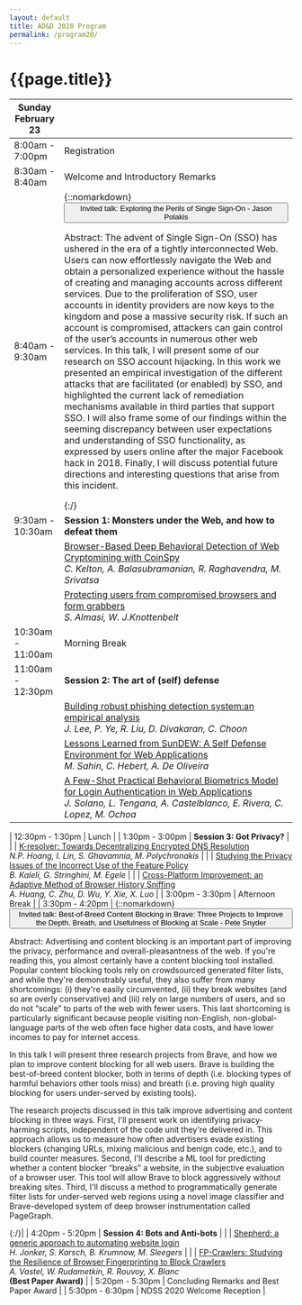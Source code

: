 ```yaml
---
layout: default
title: AD&D 2020 Program
permalink: /program20/
---
```


# {{page.title}}

| Sunday February 23 | |
| --- | --- |
| 8:00am - 7:00pm | Registration |
| 8:30am - 8:40am | Welcome and Introductory Remarks |
| 8:40am - 9:30am | {::nomarkdown}<button class="collapsible">Invited talk: Exploring the Perils of Single Sign-On - Jason Polakis</button> <div class="colcontent" style=""><p>Abstract: The advent of Single Sign-On (SSO) has ushered in the era of a tightly interconnected Web. Users can now effortlessly navigate the Web and obtain a personalized experience without the hassle of creating and managing accounts across different services. Due to the proliferation of SSO, user accounts in identity providers are now keys to the kingdom and pose a massive security risk. If such an account is compromised, attackers can gain control of the user’s accounts in numerous other web services. In this talk, I will present some of our research on SSO account hijacking. In this work we presented an empirical investigation of the different attacks that are facilitated (or enabled) by SSO, and highlighted the current lack of remediation mechanisms available in third parties that support SSO. I will also frame some of our findings within the seeming discrepancy between user expectations and understanding of SSO functionality, as expressed by users online after the major Facebook hack in 2018. Finally, I will discuss potential future directions and interesting questions that arise from this incident. </p> </div>{:/} |
| 9:30am - 10:30am| **Session 1: Monsters under the Web, and how to defeat them** |
|  | [Browser-Based Deep Behavioral Detection of Web Cryptomining with CoinSpy](/papers/2020/madweb20-kelton.pdf) <br> *C. Kelton, A. Balasubramanian, R. Raghavendra, M. Srivatsa*|
|  | [Protecting users from compromised browsers and form grabbers](/papers/2020/madweb20-almasi.pdf) <br> *S. Almasi, W. J.Knottenbelt* |
| 10:30am - 11:00am | Morning Break |
| 11:00am - 12:30pm| **Session 2: The art of (self) defense** |
|  | [Building robust phishing detection system:an empirical analysis](/papers/2020/madweb20-lee.pdf) <br> *J. Lee, P. Ye, R. Liu, D. Divakaran, C. Choon* |
|  | [Lessons Learned from SunDEW: A Self Defense Environment for Web Applications](/papers/2020/madweb20-sahin.pdf) <br> *M. Sahin, C. Hebert, A. De Oliveira* |
|  | [A Few-Shot Practical Behavioral Biometrics Model for Login Authentication in Web Applications](/papers/2020/madweb20-solano.pdf) <br> *J. Solano, L. Tengana, A. Castelblanco, E. Rivera, C. Lopez, M. Ochoa* |

| 12:30pm - 1:30pm | Lunch |
| 1:30pm - 3:00pm | **Session 3: Got Privacy?** |
|  | [K-resolver: Towards Decentralizing Encrypted DNS Resolution](/papers/2020/madweb20-hoang.pdf) <br> *N.P. Hoang, I. Lin, S. Ghavamnia, M. Polychronakis* |
|  | [Studying the Privacy Issues of the Incorrect Use of the Feature Policy](/papers/2020/madweb20-kaleli.pdf) <br> *B. Kaleli, G. Stringhini, M. Egele* |
|  | [Cross-Platform Improvement: an Adaptive Method of Browser History Sniffing](/papers/2020/madweb20-huang.pdf) <br> *A. Huang, C. Zhu, D. Wu, Y. Xie, X. Luo* |
| 3:00pm - 3:30pm | Afternoon Break |
| 3:30pm - 4:20pm | {::nomarkdown}<button class="collapsible">Invited talk:  Best-of-Breed Content Blocking in Brave: Three Projects to Improve the Depth, Breath, and Usefulness of Blocking at Scale - Pete Snyder </button> <div class="colcontent" style=""><p>Abstract: Advertising and content blocking is an important part of improving the privacy, performance and overall-pleasantness of the web.  If you're reading this, you almost certainly have a content blocking tool installed. Popular content blocking tools rely on crowdsourced generated filter lists, and while they're demonstrably useful, they also suffer from many shortcomings: (i) they're easily circumvented, (ii) they break websites (and so are overly conservative) and (iii) rely on large numbers of users, and so do not “scale” to parts of the web with fewer users.  This last shortcoming is particularly significant because people visiting non-English, non-global-language parts of the web often face higher data costs, and have lower incomes to pay for internet access. </p> <p> In this talk I will present three research projects from Brave, and how we plan to improve content blocking for all web users.  Brave is building the best-of-breed content blocker, both in terms of depth (i.e. blocking types of harmful behaviors other tools miss) and breath (i.e. proving high quality blocking for users under-served by existing tools). </p> <p> The research projects discussed in this talk improve advertising and content blocking in three ways.  First, I'll present work on identifying privacy-harming scripts, independent of the code unit they're delivered in. This approach allows us to measure how often advertisers evade existing blockers (changing URLs, mixing malicious and benign code, etc.), and to build counter measures.  Second, I'll describe a ML tool for predicting whether a content blocker “breaks” a website, in the subjective evaluation of a browser user. This tool will allow Brave to block aggressively without breaking sites.  Third, I'll discuss a method to programmatically generate filter lists for under-served web regions using a novel image classifier and Brave-developed system of deep browser instrumentation called PageGraph.</p> </div>{:/}|
| 4:20pm - 5:20pm | **Session 4: Bots and Anti-bots** |
|  | [Shepherd: a generic approach to automating website login](/papers/2020/madweb20-jonker.pdf) <br> *H. Jonker, S. Karsch, B. Krumnow, M. Sleegers* |
|  | [FP-Crawlers: Studying the Resilience of Browser Fingerprinting to Block Crawlers](/papers/2020/madweb20-vastel.pdf) <br> *A. Vastel, W. Rudametkin, R. Rouvoy, X. Blanc* <br> **(Best Paper Award)** |
| 5:20pm - 5:30pm | Concluding Remarks and Best Paper Award |
| 5:30pm - 6:30pm | NDSS 2020 Welcome Reception | 

<br/><br/>
